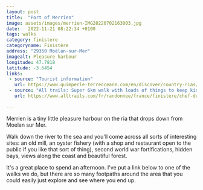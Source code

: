 ```yaml
---
layout: post
title:  "Port of Merrien"
image: assets/images/merrien-IMG20220702163003.jpg
date:   2022-11-21 08:22:34 +0100
tags: walks
category: finistere
categoryname: Finistère
address: "29350 Moëlan-sur-Mer"
imagealt: Pleasure harbour
longitude: 47.7818
latitude: -3.6454
links:
 - source: "Tourist information"
   url: https://www.quimperle-terreoceane.com/en/discover/country-rias/brigneau-and-merrien/
 - source: "All trails: Super 6km walk with loads of things to keep kids interested"
   url: https://www.alltrails.com/fr/randonnee/france/finistere/chef-du-bois-pointe-de-kersecol

---
```

Merrien is a tiny little pleasure harbour on the ria that drops down from Moelan sur Mer.

Walk down the river to the sea and you'll come across all sorts of interesting sites: an old mill, an oyster fishery (with a shop and restaurant open to the public if you like that sort of thing), second world war fortifications, hidden bays, views along the coast and beautiful forest.

It's a great place to spend an afternoon. I've put a link below to one of the walks we do, but there are so many footpaths around the area that you could easily just explore and see where you end up.

